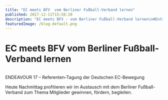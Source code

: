 ```yaml
---
title: "EC meets BFV  vom Berliner Fußball-Verband lernen"
published: 2017-12-11T15:58:20
description: "EC meets BFV - vom Berliner Fußball-Verband lernen\n#Entschieden #WirSindDerNordbund #Austausch"
featuredImage: /blog-default.png
---
```


# EC meets BFV  vom Berliner Fußball-Verband lernen

<img loading="lazy" src="/old/1513003802384737660319.jpg" alt>

ENDEAVOUR 17 &#8211; Referenten-Tagung der Deutschen EC-Bewegung

Heute Nachmittag profitieren wir im Austausch mit dem Berliner Fußball-Verband zum Thema Mitglieder gewinnen, fördern, begleiten.

&nbsp;